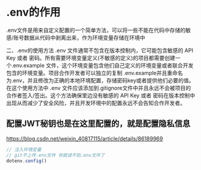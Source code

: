 

# .env的作用
.env文件是用来自定义配置的一个简单方法，可以将一些不能在代码中存储的敏感/账号数据从代码中剥离出来，作为环境变量存储在环境中


二、.env的使用方法
.env 文件通常不包含在版本控制内，它可能包含敏感的 API Key 或者 密码。所有需要环境变量定义(不敏感的定义)的项目都需要创建一个.env.example 文件，这个环境变量包含他们自己定义的环境变量或者联合开发包含的环境变量。项目合作开发者可以独立的复制 .env.example并且重命名为.env，并且修改为正确的本地环境配置，存储密码key或者提供他们必要的值。 在这个使用方法中 .env 文件应该添加到.gitignore文件中并且永远不会被项目的合作者签入/签出。这个方法确保里边没有敏感的 API Key 或者 密码在版本控制中出现从而减少了安全风险，并且开发环境中的配置永远不会告知合作开发者。

## 配置JWT秘钥也是在这里配置的，就是配置隐私信息

https://blog.csdn.net/weixin_40817115/article/details/86189969


```javascript
// 注入环境变量
// git不上传.env文件 你就读不到.env文件了
dotenv.config()
```
